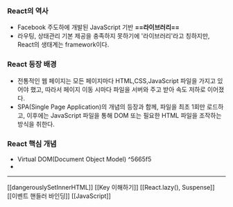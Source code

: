 ### React의 역사 

- Facebook 주도하에 개발된 JavaScript 기반 **==라이브러리==**
- 라우팅, 상태관리 기본 제공을 충족하지 못하기에 '라이브러리'라고 칭하지만, React의 생태계는 framework이다.

### React 등장 배경 

- 전통적인 웹 페이지는 모든 페이지마다 HTML,CSS,JavaScript 파일을 가지고 있어야 했고, 따라서 페이지 이동 시마다 파일을 서버와 주고 받아 속도 저하로 이어졌다. 
-  SPA(Single Page Application)의 개념의 등장과 함께, 파일을 최초 1회만 로드하고, 이후에는 JavaScript 파일을 통해 DOM 또는 필요한 HTML 파일을 조작하는 방식을 취한다.

### React 핵심 개념

- Virtual DOM(Document Object Model) ^5665f5
- 






---
[[dangerouslySetInnerHTML]]
[[Key 이해하기]]
[[React.lazy(), Suspense]]
[[이벤트 핸들러 바인딩]]
[[JavaScript]]

